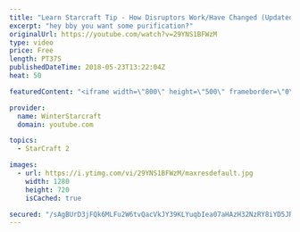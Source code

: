 ```yaml
---
title: "Learn Starcraft Tip - How Disruptors Work/Have Changed (Updated Patch 4.0 2018)"
excerpt: "hey bby you want some purification?"
originalUrl: https://youtube.com/watch?v=29YNS1BFWzM
type: video
price: Free
length: PT37S
publishedDateTime: 2018-05-23T13:22:04Z
heat: 50

featuredContent: "<iframe width=\"800\" height=\"500\" frameborder=\"0\" src=\"https://www.youtube.com/embed/29YNS1BFWzM\" allow=\"accelerometer; autoplay; encrypted-media; gyroscope; picture-in-picture\" allowfullscreen></iframe>"

provider:
  name: WinterStarcraft
  domain: youtube.com

topics:
  - StarCraft 2

images:
  - url: https://i.ytimg.com/vi/29YNS1BFWzM/maxresdefault.jpg
    width: 1280
    height: 720
    isCached: true

secured: "/sAgBUrD3jFQk6MLFu2W6tvQacVkJY39KLYuqbIea07aHAzH32NzRY8iYD5JRwdu8PR2O9iHgGe5UYJR94yV+WCcXWUi2djkLhV3LDzgNHimc4V7XI56011adBtwU1SWmBW7bTGZpmVbztg43cLO/APP4Lz4tv7S/16+IATmH5Tw/7kCd5MZ6OBRvOyDWGLftuQdLxB+WQqw9lWMQs5xXWfhBCnoeKzK4+hFdUOSQWhSsNRMKSVR3GVufDzZC3PIcTLERcxkP3xb682upl9JWCmtV063AxvlM5yyrtVmZY6XGug2DGAu7dxt476jICkn5XGtPKr0p+wB8gkQAmysVdnUuw1qHkJvvwXflnCdczwKR6DPkgDxHoLAbjw+HKQr8NxWV2ei9YLvtiFPGHX520B1NIYIYihJpncvAD1C7Lg=;8K5jDtVghcIGThqguqUJsQ=="
---
```


